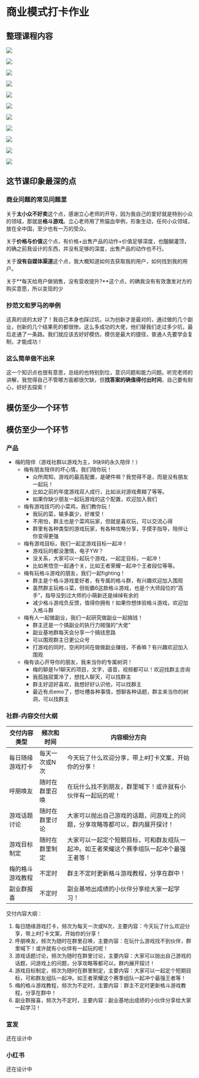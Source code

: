 # 商业模式打卡作业

## 整理课程内容

![](./images/01-什么叫商业模式.jpg)

![](./images/02-商业模式常见问题.jpg)

![](./images/03-抄范文.jpg)

![](./images/04-设计一个产品.jpg)

![](./images/05-设计一个社群.jpg)

![](./images/06-设计一个宣发.jpg)

![](./images/07-设计一个小红书.jpg)

![](./images/08-商业模式的差距怎么被拉开.jpg)

![](./images/09-模仿赛高.jpg)

![](./images/10-这么简单为什么做不出来.jpg)

![](./images/11-今日打卡任务.jpg)

## 这节课印象最深的点

### 商业问题的常见问题里

关于**太小众不好卖**这个点，感谢立心老师的开导，因为我自己的爱好就是特别小众的领域，那就是**格斗游戏**。立心老师用了熊猫血举例，形象生动，任何小众领域，放在全中国，至少也有一万的受众。

关于**价格与价值**这个点，有价格+出售产品的动作+价值足够深度，也醍醐灌顶，的确之前我设计的东西，并没有足够的深度，出售产品的动作也不行。

关于**没有自媒体渠道**这个点，我大概知道如何去获取我的用户，如何找到我的用户。

关于**每天给用户做销售，没有营收提升?**这个点，的确我没有有效激发对方的购买意愿，所以变现的少

### 抄范文和罗马的举例

这真的说的太好了！我自己本身也踩过坑，以为创新才是最对的，通过做的几个副业，创新的几个结果死的都很惨。这么多成功的大佬，他们替我们走过多少坑，最后走通了一条路。我们就应该去好好模仿。模仿是最大的捷径，普通人先要学会复制，才能成功！

### 这么简单做不出来

这一个知识点也很有意思，总结的也特别到位，意识问题和能力问题。听完老师的讲解，我觉得自己不管哪方面都很欠缺，但**找答案的确值得付出时间**，自己要有耐心，好好去探索！

## 模仿至少一个环节

## 模仿至少一个环节

### 产品

- 梅的陪伴（游戏社群以游戏为主，9块9的永久陪伴！）
    - 梅有朋友陪伴的坏心情，我们陪你玩！
        - 众所周知，游戏的最高配置，是硬件嘛？我觉得不是，而是没有朋友一起玩！
        - 比如之前的年度游戏双人成行，比如派对游戏煮糊了等等。
        - 如果你缺少朋友一起玩游戏的这个配置，欢迎加入我们
    - 梅有游戏技巧的小菜鸡，我们教你玩！
        - 我玩的菜，输多赢少，好难受！
        - 不用怕，群主也是个菜鸡玩家，但就是喜欢玩，可以交流心得
        - 群里有各种类型的游戏玩家，有各种攻略分享，手摸手指导，陪伴让你变得更强
    - 梅有游戏目标，我们一起定游戏目标一起冲！
        - 游戏玩的都没激情，电子YW？
        - 没关系，大家可以一起玩个游戏，一起定目标，一起冲！
        - 比如黑悟空一起通个关，比如王者荣耀一起冲个王者段位等等。
    - 梅有玩格斗游戏的朋友，我们一起fighting！
        - 群主是个格斗游戏爱好者，有专属的格斗群，有兴趣欢迎加入围观
        - 虽然群主玩格斗菜，但街霸6这款格斗游戏，也是个大师段位的“高手”，指导没到过大师的小萌新还是绰绰有余的
        - 减少格斗游戏负反馈，值得你拥有！如果你想体验格斗游戏，欢迎加入格斗群
    - 梅有人一起做副业，我们一起研究做副业一起搞钱！
        - 群主还是一个搞副业的执行力贼强的“大佬”
        - 副业基地群每天会分享一个搞钱思路
        - 可以围观群主日更公众号
        - 打游戏的同时，空闲时间在做做副业赚钱，不香嘛？有兴趣欢迎加入围观
    - 梅有谈心开导你的朋友，我来当你的专属树洞！
        - 梅的聊是1v1聊天的项目，文字，语音，视频都可以！欢迎找群主咨询
        - 我孤独寂寞冷了，想找人聊天，可以找群主
        - 群主好逗好喜欢，我想好好认识他，可以找群主
        - 最近有点emo了，想吐槽各种事情，想聊各种话题，群主来当你的树洞，可以找群主
    

### 社群-内容交付大纲



| 交付内容类型     | 频次和时间     | 内容细分方向                                                 |
| ---------------- | -------------- | ------------------------------------------------------------ |
| 每日随缘游戏打卡 | 每天一次或N次  | 今天玩了什么欢迎分享，带上#打卡文案，开始你的分享！          |
| 呼朋唤友         | 随时在群里召唤 | 在玩什么找不到朋友，群里喊下！或许就有小伙伴有一起玩的呢！   |
| 游戏话题讨论     | 随时在群里讨论 | 大家可以抛出自己游戏的话题，问游戏上的问题，分享攻略等都可以，群内展开探讨！ |
| 游戏目标制定     | 随时在群里制定 | 大家可以一起定个短期目标，可和群友组队一起冲。如王者荣耀这个赛季组队一起冲个最强王者等！ |
| 梅的格斗游戏教程 | 不定时         | 群主不定时更新格斗游戏教程，分享在群中！                     |
| 副业群报喜       | 不定时         | 副业基地出成绩的小伙伴分享给大家一起学习！                   |


交付内容大纲：

1. 每日随缘游戏打卡，频次为每天一次或N次，主要内容：今天玩了什么欢迎分享，带上#打卡文案，开始你的分享！
2. 呼朋唤友，频次为随时在群里召唤，主要内容：在玩什么游戏找不到伙伴，群里喊下！或许就有小伙伴有一起玩的呢！
3. 游戏话题讨论，频次为随时在群里讨论，主要内容：大家可以抛出自己游戏的话题，问游戏上的问题，分享攻略等都可以，群内展开探讨！
4. 游戏目标制定，频次为随时在群里制定，主要内容：大家可以一起定个短期目标，可和群友组队一起冲。如王者荣耀这个赛季组队一起冲个最强王者等！
5. 梅的格斗游戏教程，频次为不定时，主要内容：群主不定时更新格斗游戏教程，分享在群中！
6. 副业群报喜，频次为不定时，主要内容：副业基地出成绩的小伙伴分享给大家一起学习！  


### 宣发

还在设计中

### 小红书

还在设计中
